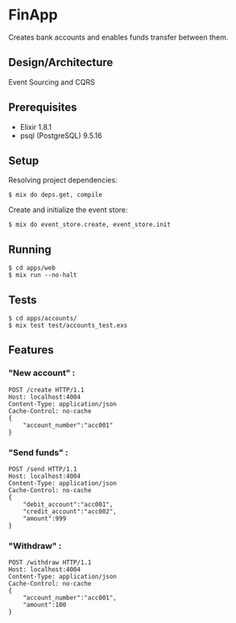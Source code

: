 # FinApp

Creates bank accounts and enables funds transfer between them.

## Design/Architecture

Event Sourcing and CQRS

## Prerequisites

- Elixir 1.8.1
- psql (PostgreSQL) 9.5.16

## Setup

Resolving project dependencies:

    $ mix do deps.get, compile

Create and initialize the event store:

    $ mix do event_store.create, event_store.init

## Running

    $ cd apps/web
    $ mix run --no-halt

## Tests

    $ cd apps/accounts/
    $ mix test test/accounts_test.exs

## Features

### "New account" :

    POST /create HTTP/1.1
    Host: localhost:4004
    Content-Type: application/json
    Cache-Control: no-cache
    {
        "account_number":"acc001"
    }

### "Send funds" :

    POST /send HTTP/1.1
    Host: localhost:4004
    Content-Type: application/json
    Cache-Control: no-cache
    {
        "debit_account":"acc001",
        "credit_account":"acc002",
        "amount":999
    }

### "Withdraw" :

    POST /withdraw HTTP/1.1
    Host: localhost:4004
    Content-Type: application/json
    Cache-Control: no-cache
    {
        "account_number":"acc001",
        "amount":100
    }